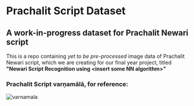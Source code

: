 # Prachalit Script Dataset

## A work-in-progress dataset for Prachalit Newari script

This is a repo containing _yet to be pre-processed_ image data of Prachalit Newari script, which we are creating for our final year project, titled **"Newari Script Recognition using \<insert some NN algorithm\>"**

### Prachalit Script varṇamālā, for reference:

![varnamala](https://omniglot.com/images/writing/prachalitnepal.gif)
